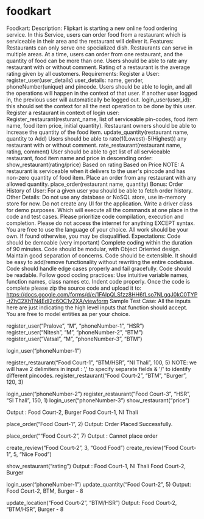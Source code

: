 # foodkart

Foodkart:
Description:
Flipkart is starting a new online food ordering service. In this Service, users can order food from a restaurant which is serviceable in their area and the restaurant will deliver it.
Features:
Restaurants can only serve one specialized dish.
Restaurants can serve in multiple areas.
At a time, users can order from one restaurant, and the quantity of food can be more than one.
Users should be able to rate any restaurant with or without comment.
Rating of a restaurant is the average rating given by all customers.
Requirements:
Register a User:
register_user(user_details) 
user_details: name, gender, phoneNumber(unique) and pincode.
Users should be able to login, and all the operations will happen in the context of that user. If another user logged in, the previous user will automatically be logged out.
login_user(user_id):  this should set the context for all the next operation to be done by this user.
Register a restaurant in context of login user:
Register_restaurant(resturant_name, list of serviceable pin-codes, food item  name, food item price, initial quantity).
Restaurant owners should be able to increase the quantity of the food item.
update_quantity(restaurant name, quantity to Add)
Users should be able to rate(1(Lowest)-5(Highest)) any restaurant with or without comment.
rate_restaurant(restaurant name, rating, comment)
User should be able to get list of all serviceable restaurant, food item name and price in descending order: show_restaurant(rating/price)
Based on rating
Based on Price
NOTE: A restaurant is serviceable when it delivers to the user's pincode and has non-zero quantity of food item.
Place an order from any restaurant with any allowed quantity.
place_order(restaurant name, quantity)
Bonus:
Order History of User: For a given user you should be able to fetch order history.
Other Details:
Do not use any database or NoSQL store, use in-memory store for now. 
Do not create any UI for the application.
Write a driver class for demo purposes. Which will execute all the commands at one place in the code and test cases.
Please prioritize code compilation, execution and completion.
Please do not access the internet for anything EXCEPT syntax.
You are free to use the language of your choice.
All work should be your own. If found otherwise, you may be disqualified.
Expectations:
Code should be demoable (very important)
Complete coding within the duration of 90 minutes.
Code should be modular, with Object Oriented design. Maintain good separation of concerns.
Code should be extensible. It should be easy to add/remove functionality without rewriting the entire codebase.
Code should handle edge cases properly and fail gracefully.
Code should be readable. Follow good coding practices:
Use intuitive variable names, function names, class names etc.
Indent code properly.
Once the code is complete please zip the source code and upload it to:  https://docs.google.com/forms/d/e/1FAIpQLSfzz8HH6fLso7NLgqJ0kC0TYP-tZhC2XhTN4EdI2c6OC1v2XA/viewform
Sample Test Case:
All the inputs here are just indicating the high level inputs that function should accept. You are free to model entities as per your choice.

register_user(“Pralove”, “M”, “phoneNumber-1”, “HSR”)
register_user(“Nitesh”, “M”, “phoneNumber-2”, “BTM”)
register_user(“Vatsal”, “M”,  “phoneNumber-3”, “BTM”)

login_user(“phoneNumber-1”)

register_restaurant(“Food Court-1”, “BTM/HSR”, “NI Thali”, 100, 5)
NOTE: we will have 2 delimiters in input : ',' to specify separate fields & '/' to identify different pincodes.
register_restaurant(“Food Court-2”, “BTM”, “Burger”, 120, 3)

login_user(“phoneNumber-2”)
register_restaurant(“Food Court-3”, “HSR”, “SI Thali”, 150, 1)
login_user(“phoneNumber-3”)
show_restaurant(“price”)

Output :  Food Court-2, Burger
	   Food Court-1, NI Thali

place_order(“Food Court-1”, 2)
Output: Order Placed Successfully.

place_order(““Food Court-2”, 7)
Output : Cannot place order

create_review(“Food Court-2”, 3, “Good Food”)
create_review(“Food Court-1”, 5, “Nice Food”)

show_restaurant(“rating”)
Output :  Food Court-1, NI Thali
	   Food Court-2, Burger

login_user(“phoneNumber-1”)
update_quantity(“Food Court-2”, 5)
Output: Food Court-2, BTM, Burger - 8

update_location(“Food Court-2”, “BTM/HSR”)
Output: Food Court-2, “BTM/HSR”, Burger - 8







